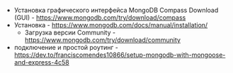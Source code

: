 - Установка графического интерфейса MongoDB Compass Download (GUI) - https://www.mongodb.com/try/download/compass
- Установка - https://www.mongodb.com/docs/manual/installation/
    - Загрузка версии Community - https://www.mongodb.com/try/download/community
- подключение и простой роутинг - https://dev.to/franciscomendes10866/setup-mongodb-with-mongoose-and-express-4c58